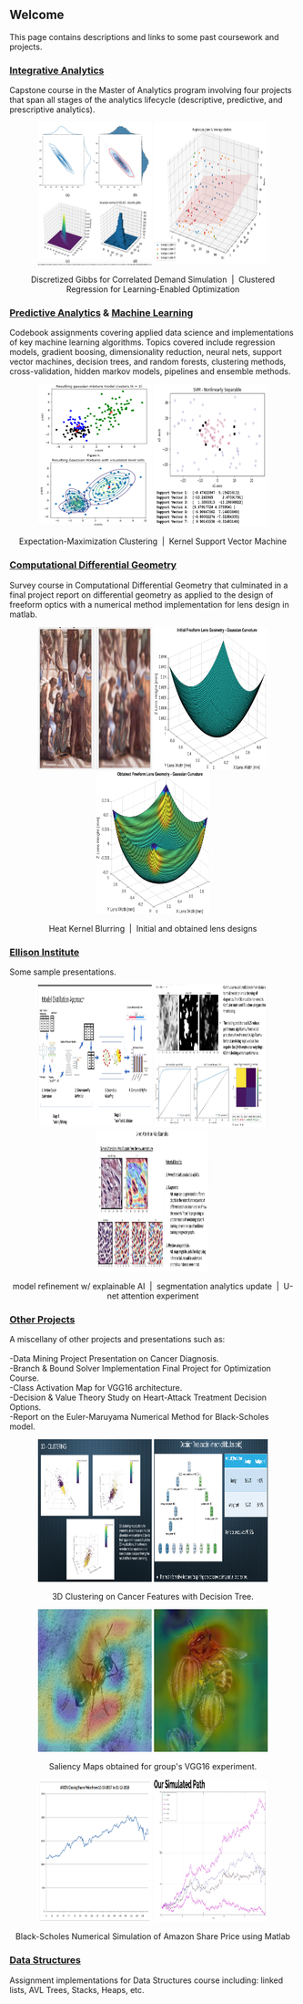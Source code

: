 ## Welcome

This page contains descriptions and links to some past coursework and projects.

### [Integrative Analytics](https://github.com/zahuang923/pastworks/tree/main/IntegrativeAnalytics_ISE533)
Capstone course in the Master of Analytics program involving four projects that span all stages of the analytics lifecycle (descriptive, predictive, and prescriptive analytics).

<p align="center">
<img src="https://raw.githubusercontent.com/zahuang923/pastworks/main/Pictures/DiscreteGibbs_DemandSimulation_CorrelatedDemands.png" width=200 height=250/>
<img src="https://github.com/zahuang923/pastworks/blob/main/Pictures/ClusteredRegression4LEO_p2.png" width=200 height=250/>
</p>
<p align="center">
  Discretized Gibbs for Correlated Demand Simulation &nbsp;|&nbsp; Clustered Regression for Learning-Enabled Optimization
</p>

### [Predictive Analytics](https://github.com/zahuang923/pastworks/tree/main/PredictiveAnalytics_ISE529) & [Machine Learning](https://github.com/zahuang923/pastworks/tree/main/ML4DataScience_INF552)<br>
Codebook assignments covering applied data science and implementations of key machine learning algorithms. Topics covered include regression models, gradient boosing, dimensionality reduction, neural nets, support vector machines, decision trees, and random forests, clustering methods, cross-validation, hidden markov models, pipelines and ensemble methods.

<p align="center">
<img src="https://github.com/zahuang923/pastworks/blob/main/Pictures/GMMclustering.png" width=200 height=250/>
<img src="https://github.com/zahuang923/pastworks/blob/main/Pictures/KernelSVM.png" width=200 height=250/>
</p>
<p align="center">
  Expectation-Maximization Clustering &nbsp;|&nbsp; Kernel Support Vector Machine
</p>

### [Computational Differential Geometry](https://github.com/zahuang923/pastworks/tree/main/Differential_Geometry_EE575)

Survey course in Computational Differential Geometry that culminated in a final project report on differential geometry as applied to the design of freeform optics with a numerical method implementation for lens design in matlab.

<p align="center">
<img src="https://github.com/zahuang923/pastworks/blob/main/Pictures/HeatKernel_ImageBlurring.png" width=200 height=250/>
<img src="https://github.com/zahuang923/pastworks/blob/main/Differential_Geometry_EE575/InitialLensGaussian.png" width=200 height=250/>
<img src="https://github.com/zahuang923/pastworks/blob/main/Differential_Geometry_EE575/ObtainedLens.png" width=200 height=250/>
</p>
<p align="center">
  Heat Kernel Blurring &nbsp;|&nbsp; Initial and obtained lens designs
</p>
              

### [Ellison Institute](https://github.com/zahuang923/pastworks/tree/main/Ellison_Institute_examples)
Some sample presentations.

<p align="center">
<img src="https://github.com/zahuang923/pastworks/blob/main/Pictures/EI1.png" width=200 height=250/>
<img src="https://github.com/zahuang923/pastworks/blob/main/Pictures/EI2.png" width=200 height=250/>
<img src="https://github.com/zahuang923/pastworks/blob/main/Pictures/EI3.png" width=200 height=250/>
</p>
<p align="center">
 model refinement w/ explainable AI  &nbsp;|&nbsp; segmentation analytics update &nbsp;|&nbsp; U-net attention experiment 
</p>

### [Other Projects](https://github.com/zahuang923/pastworks/tree/main/Other_Past_Projects)
A miscellany of other projects and presentations such as:
<br><br>
-Data Mining Project Presentation on Cancer Diagnosis.<br>
-Branch & Bound Solver Implementation Final Project for Optimization Course.<br>
-Class Activation Map for VGG16 architecture.<br>
-Decision & Value Theory Study on Heart-Attack Treatment Decision Options.<br>
-Report on the Euler-Maruyama Numerical Method for Black-Scholes model.<br>

<p align="center">
<img src="https://github.com/zahuang923/pastworks/blob/main/Pictures/ISE535_3DClustering.png" width=200 height=250/>
<img src="https://github.com/zahuang923/pastworks/blob/main/Pictures/ISE535_DecitionTree.png" width=200 height=250/>
</p>
<p align="center">
  3D Clustering on Cancer Features with Decision Tree.
</p>

<p align="center">
<img src="https://github.com/zahuang923/pastworks/blob/main/Other_Past_Projects/CAM_ant.jpg" width=200 height=250/>
<img src="https://github.com/zahuang923/pastworks/blob/main/Other_Past_Projects/CAM_bee.jpg" width=200 height=250/>
</p>
<p align="center">
  Saliency Maps obtained for group's VGG16 experiment.
</p>
  
<p align="center">
<img src="https://github.com/zahuang923/pastworks/blob/main/Pictures/Amazon_shareprice.png" width=200 height=250/>
<img src="https://github.com/zahuang923/pastworks/blob/main/Pictures/Black-scholes_AMZN_sim.png" width=200 height=250/>
</p>
<p align="center">
  Black-Scholes Numerical Simulation of Amazon Share Price using Matlab  
</p>



### [Data Structures](https://github.com/zahuang923/pastworks/tree/main/DataStructures_CS301)
Assignment implementations for Data Structures course including: linked lists, AVL Trees, Stacks, Heaps, etc.



<!--You can use the [editor on GitHub](https://github.com/zahuang923/pastworks/edit/gh-pages/index.md) to maintain and preview the content for your website in Markdown files.

Whenever you commit to this repository, GitHub Pages will run [Jekyll](https://jekyllrb.com/) to rebuild the pages in your site, from the content in your Markdown files.-->

<!--### Markdown

Markdown is a lightweight and easy-to-use syntax for styling your writing. It includes conventions for

Syntax highlighted code block

# Header 1
## Header 2
### Header 3

- Bulleted
- List

1. Numbered
2. List

**Bold** and _Italic_ and `Code` text-->
<!--[Link](url) and ![Image](src)-->


<!--For more details see [Basic writing and formatting syntax](https://docs.github.com/en/github/writing-on-github/getting-started-with-writing-and-formatting-on-github/basic-writing-and-formatting-syntax).

<!--### Jekyll Themes

Your Pages site will use the layout and styles from the Jekyll theme you have selected in your [repository settings](https://github.com/zahuang923/pastworks/settings/pages). The name of this theme is saved in the Jekyll `_config.yml` configuration file.

### Support or Contact

Having trouble with Pages? Check out our [documentation](https://docs.github.com/categories/github-pages-basics/) or [contact support](https://support.github.com/contact) and we’ll help you sort it out.-->
